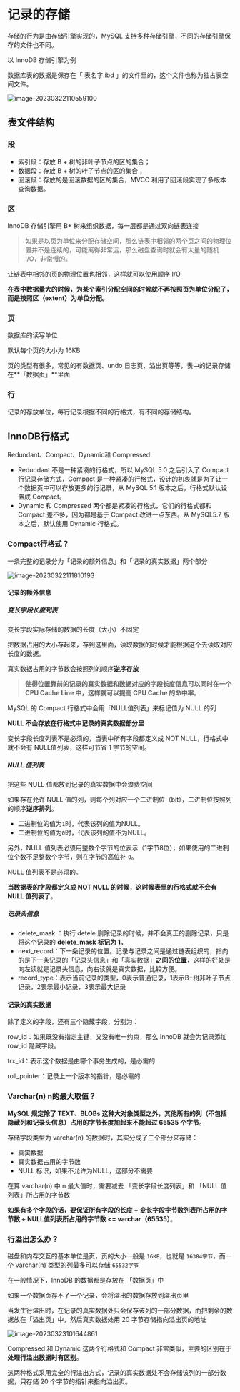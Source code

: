 # 记录的存储



存储的行为是由存储引擎实现的，MySQL 支持多种存储引擎，不同的存储引擎保存的文件也不同。

以 InnoDB 存储引擎为例

数据库表的数据是保存在「 表名字.ibd 」的文件里的，这个文件也称为独占表空间文件。

![image-20230322110559100](https://cdn.jsdelivr.net/gh/KoryKL/pictures@main/blog/image-20230322110559100.png)



## 表文件结构

### 段

- 索引段：存放 B + 树的非叶子节点的区的集合；
- 数据段：存放 B + 树的叶子节点的区的集合；
- 回滚段：存放的是回滚数据的区的集合，MVCC 利用了回滚段实现了多版本查询数据。



### 区

 InnoDB 存储引擎用 B+ 树来组织数据，每一层都是通过双向链表连接

> 如果是以页为单位来分配存储空间，那么链表中相邻的两个页之间的物理位置并不是连续的，可能离得非常远，那么磁盘查询时就会有大量的随机I/O，非常慢的。

让链表中相邻的页的物理位置也相邻，这样就可以使用顺序 I/O 

**在表中数据量大的时候，为某个索引分配空间的时候就不再按照页为单位分配了，而是按照区（extent）为单位分配。**



### 页

数据库的读写单位

默认每个页的大小为 16KB

页的类型有很多，常见的有数据页、undo 日志页、溢出页等等，表中的记录存储在**「数据页」**里面



### 行

记录的存放单位，每行记录根据不同的行格式，有不同的存储结构。





## InnoDB行格式

Redundant、Compact、Dynamic和 Compressed 

- Redundant 不是一种紧凑的行格式，所以 MySQL 5.0 之后引入了 Compact 行记录存储方式，Compact 是一种紧凑的行格式，设计的初衷就是为了让一个数据页中可以存放更多的行记录，从 MySQL 5.1 版本之后，行格式默认设置成 Compact。
- Dynamic 和 Compressed 两个都是紧凑的行格式，它们的行格式都和 Compact 差不多，因为都是基于 Compact 改进一点东西。从 MySQL5.7 版本之后，默认使用 Dynamic 行格式。



### Compact行格式？

一条完整的记录分为「记录的额外信息」和「记录的真实数据」两个部分

![image-20230322111810193](https://cdn.jsdelivr.net/gh/KoryKL/pictures@main/blog/image-20230322111810193.png)

#### 记录的额外信息

##### 变长字段长度列表

变长字段实际存储的数据的长度（大小）不固定

把数据占用的大小存起来，存到这里面，读取数据的时候才能根据这个去读取对应长度的数据。

真实数据占用的字节数会按照列的顺序**逆序存放**

> **使得位置靠前的记录的真实数据和数据对应的字段长度信息可以同时在一个 CPU Cache Line 中，这样就可以提高 CPU Cache 的命中率**。



MySQL 的 Compact 行格式中会用「NULL值列表」来标记值为 NULL 的列

**NULL 不会存放在行格式中记录的真实数据部分里**

变长字段长度列表不是必须的，当表中所有字段都定义成 NOT NULL，行格式中就不会有 NULL值列表，这样可节省 1 字节的空间。



##### NULL 值列表

把这些 NULL 值都放到记录的真实数据中会浪费空间

如果存在允许 NULL 值的列，则每个列对应一个二进制位（bit），二进制位按照列的顺序**逆序排列**。

- 二进制位的值为`1`时，代表该列的值为NULL。
- 二进制位的值为`0`时，代表该列的值不为NULL。

另外，NULL 值列表必须用整数个字节的位表示（1字节8位），如果使用的二进制位个数不足整数个字节，则在字节的高位补 `0`。

NULL 值列表不是必须的。

**当数据表的字段都定义成 NOT NULL 的时候，这时候表里的行格式就不会有 NULL 值列表了**。



##### 记录头信息

- delete_mask ：执行 detele 删除记录的时候，并不会真正的删除记录，只是将这个记录的 **delete_mask 标记为 1。**
- next_record：下一条记录的位置。记录与记录之间是通过链表组织的，指向的是下一条记录的「记录头信息」和「真实数据」**之间的位置**，这样的好处是向左读就是记录头信息，向右读就是真实数据，比较方便。
- record_type：表示当前记录的类型，0表示普通记录，1表示B+树非叶子节点记录，2表示最小记录，3表示最大记录



#### 记录的真实数据

除了定义的字段，还有三个隐藏字段，分别为：

row_id：如果既没有指定主键，又没有唯一约束，那么 InnoDB 就会为记录添加 row_id 隐藏字段。

trx_id：表示这个数据是由哪个事务生成的，是必需的

roll_pointer：记录上一个版本的指针，是必需的





### Varchar(n) n的最大取值？

**MySQL 规定除了 TEXT、BLOBs 这种大对象类型之外，其他所有的列（不包括隐藏列和记录头信息）占用的字节长度加起来不能超过 65535 个字节**。



存储字段类型为 varchar(n) 的数据时，其实分成了三个部分来存储：

- 真实数据
- 真实数据占用的字节数
- NULL 标识，如果不允许为NULL，这部分不需要

在算 varchar(n) 中 n 最大值时，需要减去 「变长字段长度列表」和 「NULL 值列表」所占用的字节数

**如果有多个字段的话，要保证所有字段的长度 + 变长字段字节数列表所占用的字节数 + NULL值列表所占用的字节数 <= varchar（65535）**。





### 行溢出怎么办？

磁盘和内存交互的基本单位是页，页的大小一般是 `16KB`，也就是 `16384字节`，而一个 varchar(n) 类型的列最多可以存储 `65532字节`

在一般情况下，InnoDB 的数据都是存放在 「数据页」中

如果一个数据页存不了一个记录，会将溢出的数据存放到溢出页里

当发生行溢出时，在记录的真实数据处只会保存该列的一部分数据，而把剩余的数据放在「溢出页」中，然后真实数据处用 20 字节存储指向溢出页的地址

![image-20230323101644861](https://cdn.jsdelivr.net/gh/KoryKL/pictures@main/blog/image-20230323101644861.png)



Compressed 和 Dynamic 这两个行格式和 Compact 非常类似，主要的区别在于**处理行溢出数据时有区别**。

这两种格式采用完全的行溢出方式，记录的真实数据处不会存储该列的一部分数据，只存储 20 个字节的指针来指向溢出页。